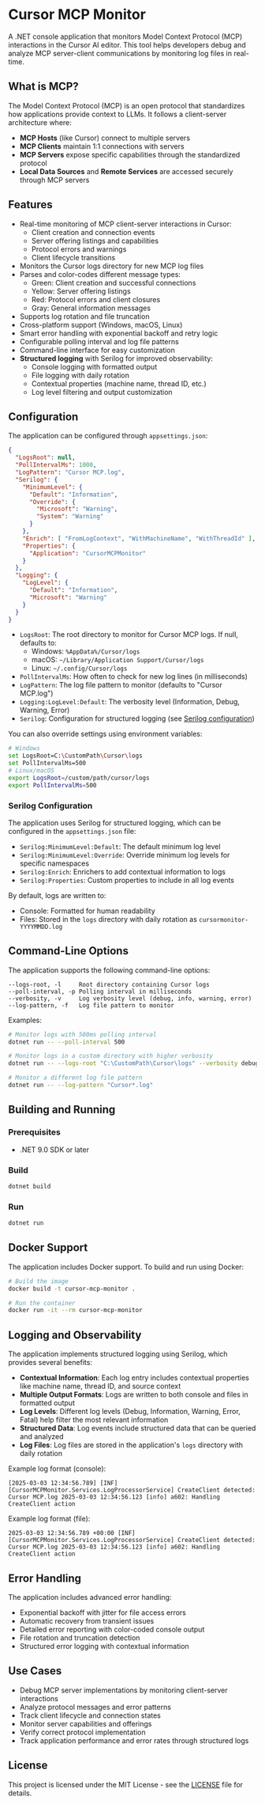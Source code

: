 # Cursor MCP Monitor

A .NET console application that monitors Model Context Protocol (MCP) interactions in the Cursor AI editor. This tool helps developers debug and analyze MCP server-client communications by monitoring log files in real-time.

## What is MCP?

The Model Context Protocol (MCP) is an open protocol that standardizes how applications provide context to LLMs. It follows a client-server architecture where:
- **MCP Hosts** (like Cursor) connect to multiple servers
- **MCP Clients** maintain 1:1 connections with servers
- **MCP Servers** expose specific capabilities through the standardized protocol
- **Local Data Sources** and **Remote Services** are accessed securely through MCP servers

## Features

- Real-time monitoring of MCP client-server interactions in Cursor:
  - Client creation and connection events
  - Server offering listings and capabilities
  - Protocol errors and warnings
  - Client lifecycle transitions
- Monitors the Cursor logs directory for new MCP log files
- Parses and color-codes different message types:
  - Green: Client creation and successful connections
  - Yellow: Server offering listings
  - Red: Protocol errors and client closures
  - Gray: General information messages
- Supports log rotation and file truncation
- Cross-platform support (Windows, macOS, Linux)
- Smart error handling with exponential backoff and retry logic
- Configurable polling interval and log file patterns
- Command-line interface for easy customization
- **Structured logging** with Serilog for improved observability:
  - Console logging with formatted output
  - File logging with daily rotation
  - Contextual properties (machine name, thread ID, etc.)
  - Log level filtering and output customization

## Configuration

The application can be configured through `appsettings.json`:

```json
{
  "LogsRoot": null,
  "PollIntervalMs": 1000,
  "LogPattern": "Cursor MCP.log",
  "Serilog": {
    "MinimumLevel": {
      "Default": "Information",
      "Override": {
        "Microsoft": "Warning",
        "System": "Warning"
      }
    },
    "Enrich": [ "FromLogContext", "WithMachineName", "WithThreadId" ],
    "Properties": {
      "Application": "CursorMCPMonitor"
    }
  },
  "Logging": {
    "LogLevel": {
      "Default": "Information",
      "Microsoft": "Warning"
    }
  }
}
```

- `LogsRoot`: The root directory to monitor for Cursor MCP logs. If null, defaults to:
  - Windows: `%AppData%/Cursor/logs`
  - macOS: `~/Library/Application Support/Cursor/logs`
  - Linux: `~/.config/Cursor/logs`
- `PollIntervalMs`: How often to check for new log lines (in milliseconds)
- `LogPattern`: The log file pattern to monitor (defaults to "Cursor MCP.log")
- `Logging:LogLevel:Default`: The verbosity level (Information, Debug, Warning, Error)
- `Serilog`: Configuration for structured logging (see [Serilog configuration](#serilog-configuration))

You can also override settings using environment variables:
```bash
# Windows
set LogsRoot=C:\CustomPath\Cursor\logs
set PollIntervalMs=500
# Linux/macOS
export LogsRoot=/custom/path/cursor/logs
export PollIntervalMs=500
```

### Serilog Configuration

The application uses Serilog for structured logging, which can be configured in the `appsettings.json` file:

- `Serilog:MinimumLevel:Default`: The default minimum log level
- `Serilog:MinimumLevel:Override`: Override minimum log levels for specific namespaces
- `Serilog:Enrich`: Enrichers to add contextual information to logs
- `Serilog:Properties`: Custom properties to include in all log events

By default, logs are written to:
- Console: Formatted for human readability
- Files: Stored in the `logs` directory with daily rotation as `cursormonitor-YYYYMMDD.log`

## Command-Line Options

The application supports the following command-line options:

```
--logs-root, -l     Root directory containing Cursor logs
--poll-interval, -p Polling interval in milliseconds
--verbosity, -v     Log verbosity level (debug, info, warning, error)
--log-pattern, -f   Log file pattern to monitor
```

Examples:
```bash
# Monitor logs with 500ms polling interval
dotnet run -- --poll-interval 500

# Monitor logs in a custom directory with higher verbosity
dotnet run -- --logs-root "C:\CustomPath\Cursor\logs" --verbosity debug

# Monitor a different log file pattern
dotnet run -- --log-pattern "Cursor*.log"
```

## Building and Running

### Prerequisites
- .NET 9.0 SDK or later

### Build
```bash
dotnet build
```

### Run
```bash
dotnet run
```

## Docker Support

The application includes Docker support. To build and run using Docker:

```bash
# Build the image
docker build -t cursor-mcp-monitor .

# Run the container
docker run -it --rm cursor-mcp-monitor
```

## Logging and Observability

The application implements structured logging using Serilog, which provides several benefits:

- **Contextual Information**: Each log entry includes contextual properties like machine name, thread ID, and source context
- **Multiple Output Formats**: Logs are written to both console and files in formatted output
- **Log Levels**: Different log levels (Debug, Information, Warning, Error, Fatal) help filter the most relevant information
- **Structured Data**: Log events include structured data that can be queried and analyzed
- **Log Files**: Log files are stored in the application's `logs` directory with daily rotation

Example log format (console):
```
[2025-03-03 12:34:56.789] [INF] [CursorMCPMonitor.Services.LogProcessorService] CreateClient detected: Cursor MCP.log 2025-03-03 12:34:56.123 [info] a602: Handling CreateClient action
```

Example log format (file):
```
2025-03-03 12:34:56.789 +00:00 [INF] [CursorMCPMonitor.Services.LogProcessorService] CreateClient detected: Cursor MCP.log 2025-03-03 12:34:56.123 [info] a602: Handling CreateClient action
```

## Error Handling

The application includes advanced error handling:

- Exponential backoff with jitter for file access errors
- Automatic recovery from transient issues
- Detailed error reporting with color-coded console output
- File rotation and truncation detection
- Structured error logging with contextual information

## Use Cases

- Debug MCP server implementations by monitoring client-server interactions
- Analyze protocol messages and error patterns
- Track client lifecycle and connection states
- Monitor server capabilities and offerings
- Verify correct protocol implementation
- Track application performance and error rates through structured logs

## License

This project is licensed under the MIT License - see the [LICENSE](LICENSE) file for details.